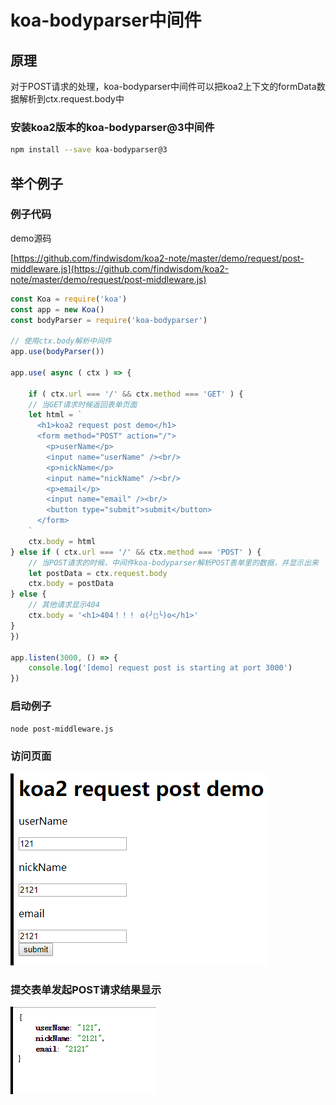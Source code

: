 # koa-bodyparser中间件

## 原理

对于POST请求的处理，koa-bodyparser中间件可以把koa2上下文的formData数据解析到ctx.request.body中

### 安装koa2版本的koa-bodyparser@3中间件

```sh
npm install --save koa-bodyparser@3
```

## 举个例子

### 例子代码

demo源码

[https://github.com/findwisdom/koa2-note/master/demo/request/post-middleware.js](https://github.com/findwisdom/koa2-note/master/demo/request/post-middleware.js)

```js
const Koa = require('koa')
const app = new Koa()
const bodyParser = require('koa-bodyparser')

// 使用ctx.body解析中间件
app.use(bodyParser())

app.use( async ( ctx ) => {
    
    if ( ctx.url === '/' && ctx.method === 'GET' ) {
    // 当GET请求时候返回表单页面
    let html = `
      <h1>koa2 request post demo</h1>
      <form method="POST" action="/">
        <p>userName</p>
        <input name="userName" /><br/>
        <p>nickName</p>
        <input name="nickName" /><br/>
        <p>email</p>
        <input name="email" /><br/>
        <button type="submit">submit</button>
      </form>
    `
    ctx.body = html
} else if ( ctx.url === '/' && ctx.method === 'POST' ) {
    // 当POST请求的时候，中间件koa-bodyparser解析POST表单里的数据，并显示出来
    let postData = ctx.request.body
    ctx.body = postData
} else {
    // 其他请求显示404
    ctx.body = '<h1>404！！！ o(╯□╰)o</h1>'
}
})

app.listen(3000, () => {
    console.log('[demo] request post is starting at port 3000')
})

```

### 启动例子

```sh
node post-middleware.js
```

### 访问页面

![request-get](/assets/gitbook/request-post-1.png)

### 提交表单发起POST请求结果显示

![request-get](/assets/gitbook/request-post-2.png)

